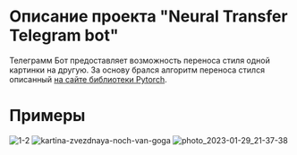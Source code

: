 # Описание проекта "Neural Transfer Telegram bot"
Телеграмм Бот предоставляет возможность переноса стиля одной картинки на другую. За основу брался алгоритм переноса стился описанный [на сайте библиотеки Pytorch](https://pytorch.org/tutorials/advanced/neural_style_tutorial.html).
# Примеры
![1-2](https://user-images.githubusercontent.com/91438380/215349380-e753749f-32dd-4399-b127-b62c69069de4.jpg)
![kartina-zvezdnaya-noch-van-goga](https://user-images.githubusercontent.com/91438380/215349401-551d6a8c-7660-4644-96e5-520a1727dfc9.jpg)
![photo_2023-01-29_21-37-38](https://user-images.githubusercontent.com/91438380/215349408-f2165814-bfe1-4706-ba84-a2731ab9bb00.jpg)
